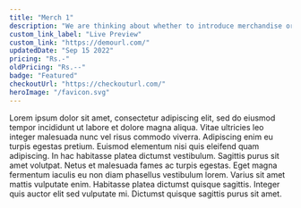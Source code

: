 ```yaml
---
title: "Merch 1"
description: "We are thinking about whether to introduce merchandise or not"
custom_link_label: "Live Preview"
custom_link: "https://demourl.com/"
updatedDate: "Sep 15 2022"
pricing: "Rs.-"
oldPricing: "Rs.--"
badge: "Featured"
checkoutUrl: "https://checkouturl.com/"
heroImage: "/favicon.svg"
---
```


Lorem ipsum dolor sit amet, consectetur adipiscing elit, sed do eiusmod tempor incididunt ut labore et dolore magna aliqua. Vitae ultricies leo integer malesuada nunc vel risus commodo viverra. Adipiscing enim eu turpis egestas pretium. Euismod elementum nisi quis eleifend quam adipiscing. In hac habitasse platea dictumst vestibulum. Sagittis purus sit amet volutpat. Netus et malesuada fames ac turpis egestas. Eget magna fermentum iaculis eu non diam phasellus vestibulum lorem. Varius sit amet mattis vulputate enim. Habitasse platea dictumst quisque sagittis. Integer quis auctor elit sed vulputate mi. Dictumst quisque sagittis purus sit amet.
